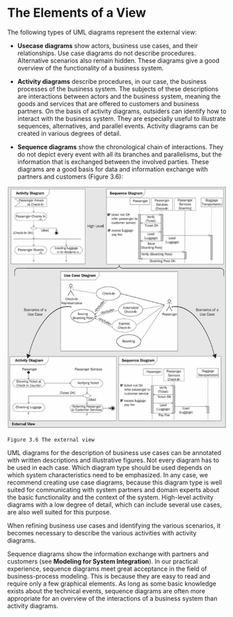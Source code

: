 # The Elements of a View

The following types of UML diagrams represent the external view:

 * <b>Usecase diagrams</b> show actors, business use cases, and their relationships. Use case diagrams do not describe procedures. Alternative scenarios also remain hidden. These diagrams give a good overview of the functionality of a business system.

 * <b>Activity diagrams</b> describe procedures, in our case, the business processes of the business system. The subjects of these descriptions are interactions between actors and the business system, meaning the goods and services that are offered to customers and business partners. On the basis of activity diagrams, outsiders can identify how to interact with the business system. They are especially useful to illustrate sequences, alternatives, and parallel events. Activity diagrams can be created in various degrees of detail.
 
 * <b>Sequence diagrams</b> show the chronological chain of interactions. They do not depict every event with all its branches and parallelisms, but the information that is exchanged between the involved parties. These diagrams are a good basis for data and information exchange with partners and customers (Figure 3.6):
	
![External_View](images/External_View.jpg)

	Figure 3.6 The external view
	
UML diagrams for the description of business use cases can be annotated with written descriptions and illustrative figures. Not every diagram has to be used in each case. Which diagram type should be used depends on which system characteristics need to be emphasized. In any case, we recommend creating use case diagrams, because this diagram type is well suited for communicating with system partners and domain experts about the basic functionality and the context of the system. High-level activity diagrams with a low degree of detail, which can include several use cases, are also well suited for this purpose.

When refining business use cases and identifying the various scenarios, it becomes necessary to describe the various activities with activity diagrams.

Sequence diagrams show the information exchange with partners and customers (see <b>Modeling for System Integration</b>). In our practical experience, sequence diagrams meet great acceptance in the field of business-process modeling. This is because they are easy to read and require only a few graphical elements. As long as some basic knowledge exists about the technical events, sequence diagrams are often more appropriate for an overview of the interactions of a business system than activity diagrams.

